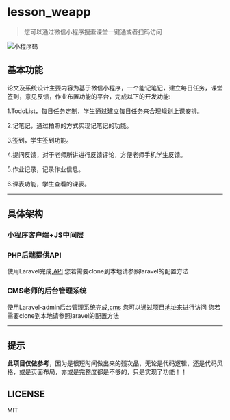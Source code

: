# lesson_weapp
> 您可以通过微信小程序搜索课堂一键通或者扫码访问

![小程序码](https://github.com/vampirebitter/lesson_weapp/blob/master/gh_824c2f54abbf_344.jpg)

## 基本功能

论文及系统设计主要内容为基于微信小程序，一个能记笔记，建立每日任务，课堂签到，意见反馈，作业布置功能的平台，完成以下的开发功能:

1.TodoList，每日任务定制，学生通过建立每日任务来合理规划上课安排。

2.记笔记，通过拍照的方式实现记笔记的功能。

3.签到，学生签到功能。

4.提问反馈，对于老师所讲进行反馈评论，方便老师手机学生反馈。

5.作业记录，记录作业信息。

6.课表功能，学生查看的课表。


-------

## 具体架构

### 小程序客户端+JS中间层

### PHP后端提供API
使用Laravel完成,[API]("https://github.com/vampirebitter/weapp_lesson_backend")
您若需要clone到本地请参照laravel的配置方法

### CMS老师的后台管理系统
使用Laravel-admin后台管理系统完成,[cms](https://github.com/vampirebitter/weapp_lesson_cms)
您可以通过[项目地址](https://cms.vampirebitter.top)来进行访问
您若需要clone到本地请参照laravel的配置方法

------

## 提示

**此项目仅做参考**，因为是很短时间做出来的残次品，无论是代码逻辑，还是代码风格，或是页面布局，亦或是完整度都是不够的，只是实现了功能！！


## LICENSE
MIT
